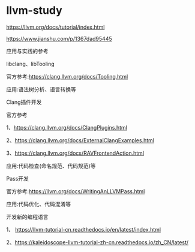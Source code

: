 # llvm-study

https://llvm.org/docs/tutorial/index.html


https://www.jianshu.com/p/1367dad95445

应用与实践的参考

libclang、libTooling

官方参考:https://clang.llvm.org/docs/Tooling.html

应用:语法树分析、语言转换等


Clang插件开发

官方参考

1、https://clang.llvm.org/docs/ClangPlugins.html

2、https://clang.llvm.org/docs/ExternalClangExamples.html

3、https://clang.llvm.org/docs/RAVFrontendAction.html

应用:代码检查(命名规范、代码规范)等


Pass开发

官方参考:https://llvm.org/docs/WritingAnLLVMPass.html

应用:代码优化、代码混淆等


开发新的编程语言

1、 https://llvm-tutorial-cn.readthedocs.io/en/latest/index.html

2、https://kaleidoscope-llvm-tutorial-zh-cn.readthedocs.io/zh_CN/latest/

